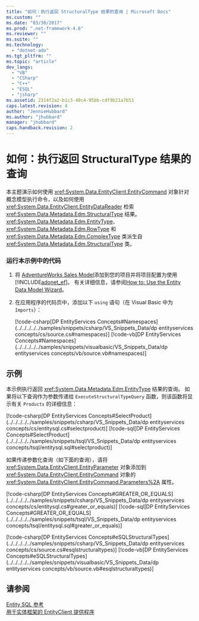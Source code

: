 ```yaml
---
title: "如何：执行返回 StructuralType 结果的查询 | Microsoft Docs"
ms.custom: ""
ms.date: "03/30/2017"
ms.prod: ".net-framework-4.6"
ms.reviewer: ""
ms.suite: ""
ms.technology: 
  - "dotnet-ado"
ms.tgt_pltfrm: ""
ms.topic: "article"
dev_langs: 
  - "VB"
  - "CSharp"
  - "C++"
  - "ESQL"
  - "jsharp"
ms.assetid: 2314f2a2-b1c3-40c4-95bb-cdf9b21a7b53
caps.latest.revision: 4
author: "JennieHubbard"
ms.author: "jhubbard"
manager: "jhubbard"
caps.handback.revision: 2
---
```

# 如何：执行返回 StructuralType 结果的查询
本主题演示如何使用 <xref:System.Data.EntityClient.EntityCommand> 对象针对概念模型执行命令，以及如何使用 <xref:System.Data.EntityClient.EntityDataReader> 检索 <xref:System.Data.Metadata.Edm.StructuralType> 结果。  <xref:System.Data.Metadata.Edm.EntityType>、<xref:System.Data.Metadata.Edm.RowType> 和 <xref:System.Data.Metadata.Edm.ComplexType> 类派生自 <xref:System.Data.Metadata.Edm.StructuralType> 类。  
  
### 运行本示例中的代码  
  
1.  将 [AdventureWorks Sales Model](http://msdn.microsoft.com/zh-cn/f16cd988-673f-4376-b034-129ca93c7832)添加到您的项目并将项目配置为使用[!INCLUDE[adonet_ef](../../../../../includes/adonet-ef-md.md)]。  有关详细信息，请参阅[How to: Use the Entity Data Model Wizard](http://msdn.microsoft.com/zh-cn/dadb058a-c5d9-4c5c-8b01-28044112231d)。  
  
2.  在应用程序的代码页中，添加以下 `using` 语句（在 Visual Basic 中为 `Imports`）：  
  
     [!code-csharp[DP EntityServices Concepts#Namespaces](../../../../../samples/snippets/csharp/VS_Snippets_Data/dp entityservices concepts/cs/source.cs#namespaces)]
     [!code-vb[DP EntityServices Concepts#Namespaces](../../../../../samples/snippets/visualbasic/VS_Snippets_Data/dp entityservices concepts/vb/source.vb#namespaces)]  
  
## 示例  
 本示例执行返回 <xref:System.Data.Metadata.Edm.EntityType> 结果的查询。  如果将以下查询作为参数传递给 `ExecuteStructuralTypeQuery` 函数，则该函数将显示有关 `Products` 的详细信息：  
  
 [!code-csharp[DP EntityServices Concepts#SelectProduct](../../../../../samples/snippets/csharp/VS_Snippets_Data/dp entityservices concepts/cs/entitysql.cs#selectproduct)]
 [!code-sql[DP EntityServices Concepts#SelectProduct](../../../../../samples/snippets/tsql/VS_Snippets_Data/dp entityservices concepts/tsql/entitysql.sql#selectproduct)]  
  
 如果传递参数化查询（如下面的查询），请将 <xref:System.Data.EntityClient.EntityParameter> 对象添加到 <xref:System.Data.EntityClient.EntityCommand> 对象的 <xref:System.Data.EntityClient.EntityCommand.Parameters%2A> 属性。  
  
 [!code-csharp[DP EntityServices Concepts#GREATER_OR_EQUALS](../../../../../samples/snippets/csharp/VS_Snippets_Data/dp entityservices concepts/cs/entitysql.cs#greater_or_equals)]
 [!code-sql[DP EntityServices Concepts#GREATER_OR_EQUALS](../../../../../samples/snippets/tsql/VS_Snippets_Data/dp entityservices concepts/tsql/entitysql.sql#greater_or_equals)]  
  
 [!code-csharp[DP EntityServices Concepts#eSQLStructuralTypes](../../../../../samples/snippets/csharp/VS_Snippets_Data/dp entityservices concepts/cs/source.cs#esqlstructuraltypes)]
 [!code-vb[DP EntityServices Concepts#eSQLStructuralTypes](../../../../../samples/snippets/visualbasic/VS_Snippets_Data/dp entityservices concepts/vb/source.vb#esqlstructuraltypes)]  
  
## 请参阅  
 [Entity SQL 参考](../../../../../docs/framework/data/adonet/ef/language-reference/entity-sql-reference.md)   
 [用于实体框架的 EntityClient 提供程序](../../../../../docs/framework/data/adonet/ef/entityclient-provider-for-the-entity-framework.md)